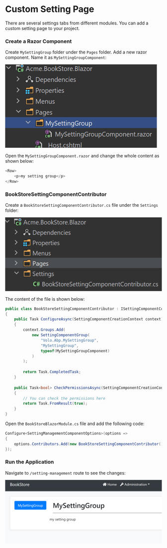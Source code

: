 # Custom Setting Page

There are several settings tabs from different modules. You can add a custom setting page to your project.

### Create a Razor Component

Create `MySettingGroup` folder under the `Pages` folder. Add a new razor component. Name it as `MySettingGroupComponent`:

![MySettingGroupComponent](../../images/my-setting-group-component.png)

Open the `MySettingGroupComponent.razor` and change the whole content as shown below:

```csharp
<Row>
    <p>my setting group</p>
</Row>
```

### BookStoreSettingComponentContributor

Create a `BookStoreSettingComponentContributor.cs` file under the `Settings` folder:

![BookStoreSettingComponentContributor](../../images/my-setting-group-component-contributor.png)

The content of the file is shown below:

```csharp
public class BookStoreSettingComponentContributor : ISettingComponentContributor
{
    public Task ConfigureAsync(SettingComponentCreationContext context)
    {
        context.Groups.Add(
            new SettingComponentGroup(
                "Volo.Abp.MySettingGroup",
                "MySettingGroup",
                typeof(MySettingGroupComponent)
            )
        );

        return Task.CompletedTask;
    }

    public Task<bool> CheckPermissionsAsync(SettingComponentCreationContext context)
    {
        // You can check the permissions here
        return Task.FromResult(true);
    }
}
```

Open the `BookStoreBlazorModule.cs` file and add the following code:

```csharp
Configure<SettingManagementComponentOptions>(options =>
{
    options.Contributors.Add(new BookStoreSettingComponentContributor());
});
```

### Run the Application

Navigate to `/setting-management` route to see the changes:

![Custom Settings Tab](../../images/my-setting-group-blazor.png)